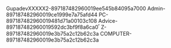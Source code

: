 GupadevXXXXX2-897187482960019ee545b84095a7000
Admin-897187482960019ce1999e7a75afd44
PC-897187482960019481d71a00103c108
Advice-897187482960019592dc3bf9f8a6ca0
้่
Z-897187482960019e3b75a2c12b62c3a
COMPUTER-897187482960019e3b75a2c12b62c3a

